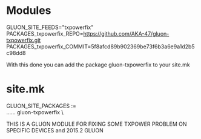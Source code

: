 # Modules

GLUON_SITE_FEEDS="txpowerfix"<br>
PACKAGES_txpowerfix_REPO=https://github.com/AKA-47/gluon-txpowerfix.git<br>
PACKAGES_txpowerfix_COMMIT=5f8afcd89b902369be73f6b3a6e9a1d2b5c98dd8<br>

With this done you can add the package gluon-txpowerfix to your site.mk

# site.mk

GLUON_SITE_PACKAGES := \
......
	      gluon-txpowerfix \



THIS IS A GLUON MODULE FOR FIXING SOME TXPOWER PROBLEM ON SPECIFIC DEVICES and 2015.2 GLUON


